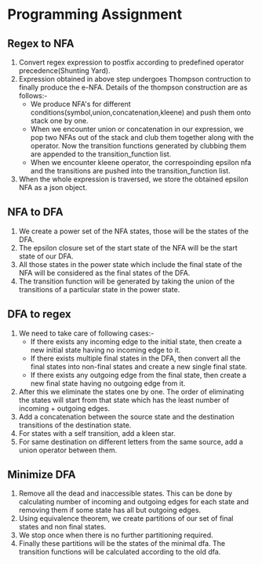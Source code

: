 # Programming Assignment

## Regex to NFA

1. Convert regex expression to postfix according to predefined operator precedence(Shunting Yard).
2. Expression obtained in above step undergoes Thompson contruction to finally produce the e-NFA. Details of the thompson construction are as follows:-
   - We produce NFA's for different conditions(symbol,union,concatenation,kleene) and push them onto stack one by one.
   - When we encounter union or concatenation in our expression, we pop two NFAs out of the stack and club them together along with the operator. Now the transition functions generated by clubbing them are appended to the transition_function list.
   - When we encounter kleene operator, the correspoinding epsilon nfa and the transitions are pushed into the transition_function list.
3. When the whole expression is traversed, we store the obtained epsilon NFA as a json object.

## NFA to DFA

1. We create a power set of the NFA states, those will be the states of the DFA.
2. The epsilon closure set of the start state of the NFA will be the start state of our DFA.
3. All those states in the power state which include the final state of the NFA will be considered as the final states of the DFA.
4. The transition function will be generated by taking the union of the transitions of a particular state in the power state.

## DFA to regex

1. We need to take care of following cases:-
   - If there exists any incoming edge to the initial state, then create a new initial state having no incoming edge to it.
   - If there exists multiple final states in the DFA, then convert all the final states into non-final states and create a new single final state.
   - If there exists any outgoing edge from the final state, then create a new final state having no outgoing edge from it.
2. After this we eliminate the states one by one. The order of eliminating the states will start from that state which has the least number of incoming + outgoing edges.
3. Add a concatenation between the source state and the destination transitions of the destination state.
4. For states with a self transition, add a kleen star.
5. For same destination on different letters from the same source, add a union operator between them.

## Minimize DFA

1. Remove all the dead and inaccessible states. This can be done by calculating number of incoming and outgoing edges for each state and removing them if some state has all but outgoing edges.
2. Using equivalence theorem, we create partitions of our set of final states and non final states.
3. We stop once when there is no further partitioning required.
4. Finally these partitions will be the states of the minimal dfa. The transition functions will be calculated according to the old dfa.
